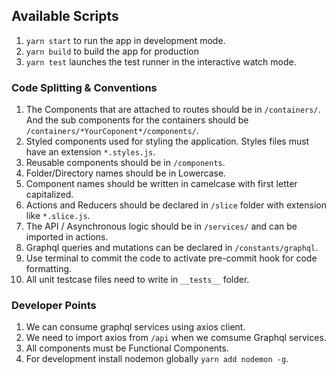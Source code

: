 
## Available Scripts

1. `yarn start` to run the app in development mode.
2. `yarn build` to build the app for production
2. `yarn test` launches the test runner in the interactive watch mode.


### Code Splitting & Conventions

1. The Components that are attached to routes should be in `/containers/`. And the sub components for the containers should be `/containers/*YourCoponent*/components/`.
2. Styled components used for styling the application. Styles files must have an extension `*.styles.js`.
3. Reusable components should be in `/components`.
4. Folder/Directory names should be in Lowercase.
5. Component names should be written in camelcase with first letter capitalized.
6. Actions and Reducers should be declared in `/slice` folder with extension like `*.slice.js`.
7. The API / Asynchronous logic should be in `/services/` and can be imported in actions.
8. Graphql queries and mutations can be declared in `/constants/graphql`.
9. Use terminal to commit the code to activate pre-commit hook for code formatting.
10. All unit testcase files need to write in `__tests__` folder.


### Developer Points

1. We can consume graphql services using axios client.
2. We need to import axios from `/api` when we comsume Graphql services.
3. All components must be Functional Components.
5. For development install nodemon globally  `yarn add nodemon -g`.